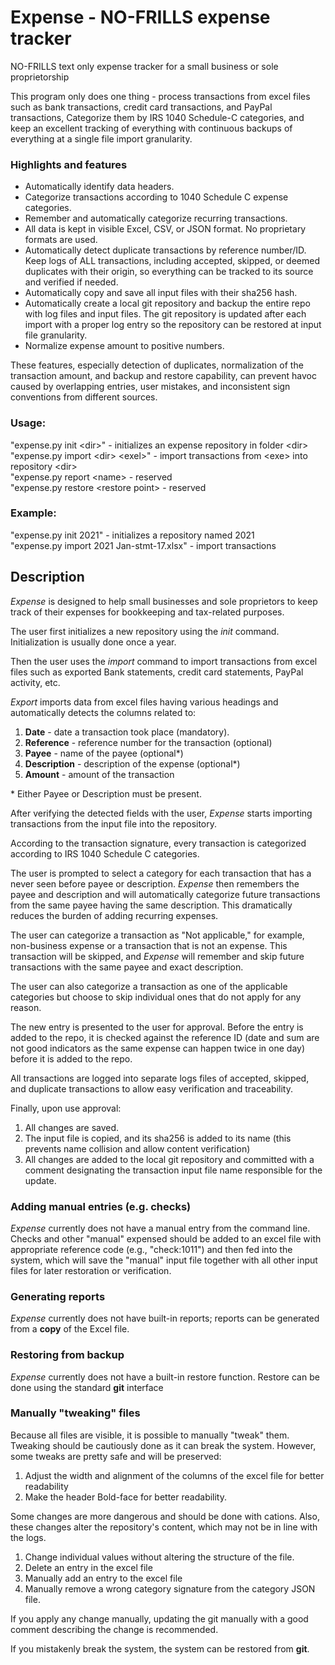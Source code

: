 # Expense - NO-FRILLS expense tracker

NO-FRILLS text only expense tracker for a small business or sole proprietorship

This program only does one thing - process transactions from excel files
such as bank transactions, credit card transactions, and PayPal transactions,
Categorize them by IRS 1040 Schedule-C categories, and keep an excellent tracking
of everything with continuous backups of everything at a single file import granularity.


### Highlights and features

- Automatically identify data headers.
- Categorize transactions according to 1040 Schedule C expense categories.
- Remember and automatically categorize recurring transactions.
- All data is kept in visible Excel, CSV, or JSON format. No proprietary formats are used.
- Automatically detect duplicate transactions by reference number/ID.
Keep logs of ALL transactions, including accepted, skipped, or deemed duplicates with their origin, so everything can be tracked to its source and verified if needed.
- Automatically copy and save all input files with their sha256 hash.
- Automatically create a local git repository and backup the entire repo with log files and input files. The git repository is updated after each import with a proper log entry so the repository can be restored at input file granularity.
- Normalize expense amount to positive numbers.

These features, especially detection of duplicates, normalization of the transaction amount, and backup and restore capability, can prevent havoc caused by overlapping entries, user mistakes, and inconsistent sign conventions from different sources.


### Usage:
"expense.py init \<dir\>"               - initializes an expense repository in folder \<dir\>\
        "expense.py import \<dir\> \<exel\>"    - import transactions from \<exe\> into repository \<dir\>\
        "expense.py report \<name\>             - reserved\
        "expense.py restore \<restore point\>   - reserved

### Example:
"expense.py init 2021"                      - initializes a repository named 2021\
         "expense.py import 2021 Jan-stmt-17.xlsx"   - import transactions

## Description
*Expense* is designed to help small businesses and sole proprietors to keep track of their expenses for bookkeeping and tax-related purposes.

The user first initializes a new repository using the *init* command. Initialization is usually done once a year.

Then the user uses the *import* command to import transactions from excel files such as exported Bank statements, credit card statements, PayPal activity, etc.

*Export* imports data from excel files having various headings and automatically detects the columns related to:
1. **Date**  - date a transaction took place (mandatory).
2. **Reference** - reference number for the transaction (optional)
3. **Payee** - name of the payee (optional*)
4. **Description** - description of the expense (optional*)
5. **Amount** - amount of the transaction

\* Either Payee or Description must be present.

After verifying the detected fields with the user, *Expense* starts importing transactions from the input file into the repository.

According to the transaction signature, every transaction is categorized according to IRS 1040 Schedule C categories. 

The user is prompted to select a category for each transaction that has a never seen before payee or description. *Expense* then remembers the payee and description and will automatically categorize future transactions from the same payee having the same description. This dramatically reduces the burden of adding recurring expenses.

The user can categorize a transaction as "Not applicable," for example, non-business expense or a transaction that is not an expense. This transaction will be skipped, and *Expense* will remember and skip future transactions with the same payee and exact description.

The user can also categorize a transaction as one of the applicable categories but choose to skip individual ones that do not apply for any reason.

The new entry is presented to the user for approval. Before the entry is added to the repo, it is checked against the reference ID (date and sum are not good indicators as the same expense can happen twice in one day) before it is added to the repo.

All transactions are logged into separate logs files of accepted, skipped, and duplicate transactions to allow easy verification and traceability.

Finally, upon use approval:
1. All changes are saved.
2. The input file is copied, and its sha256 is added to its name (this prevents name collision and allow content verification)
3. All changes are added to the local git repository and committed with a comment designating the transaction input file name responsible for the update.

### Adding manual entries (e.g. checks)
*Expense* currently does not have a manual entry from the command line. Checks and other "manual" expensed should be added to an excel file with appropriate reference code (e.g., "check:1011") and then fed into the system, which will save the "manual" input file together with all other input files for later restoration or verification.

### Generating reports
*Expense* currently does not have built-in reports; reports can be generated from a **copy** of the Excel file.

### Restoring from backup
*Expense* currently does not have a built-in restore function. Restore can be done using the standard **git** interface

### Manually "tweaking" files
Because all files are visible, it is possible to manually "tweak" them. Tweaking should be cautiously done as it can break the system. However, some tweaks are pretty safe and will be preserved:
1. Adjust the width and alignment of the columns of the excel file for better readability
2. Make the header Bold-face for better readability.

Some changes are more dangerous and should be done with cations. Also, these changes alter the repository's content, which may not be in line with the logs. 

1. Change individual values without altering the structure of the file.
2. Delete an entry in the excel file
3. Manually add an entry to the excel file
4. Manually remove a wrong category signature from the category JSON file.

If you apply any change manually, updating the git manually with a good comment describing the change is recommended.

If you mistakenly break the system, the system can be restored from **git**.

